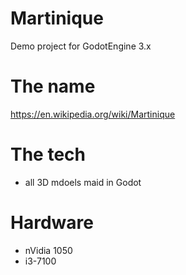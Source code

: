 # Martinique
Demo project for GodotEngine 3.x

# The name
https://en.wikipedia.org/wiki/Martinique

# The tech

- all 3D mdoels maid in Godot

# Hardware

- nVidia 1050
- i3-7100

